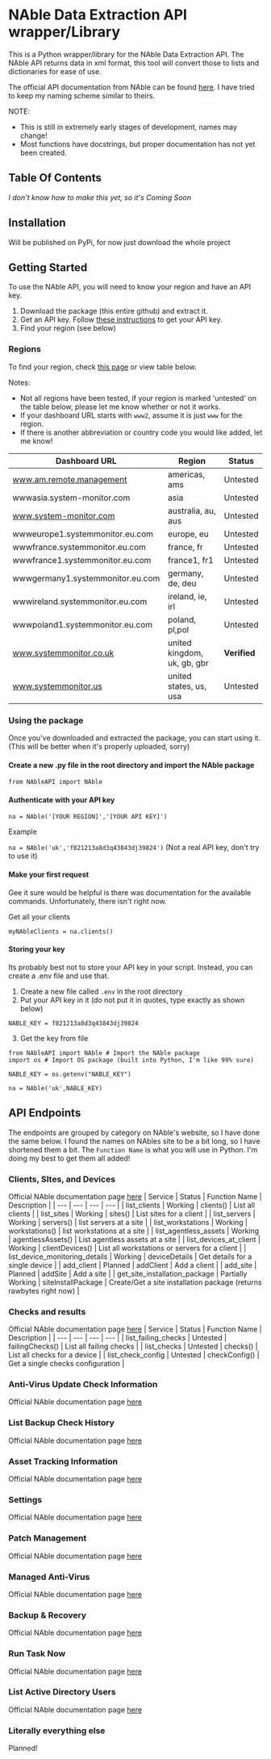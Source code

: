 # NAble Data Extraction API wrapper/Library

This is a Python wrapper/library for the NAble Data Extraction API.  The NAble API returns data in xml format, this tool will convert those to lists and dictionaries for ease of use.

The official API documentation from NAble can be found [here](https://documentation.n-able.com/remote-management/userguide/Content/api_calls.htm). I have tried to keep my naming scheme similar to theirs.

NOTE:  
- This is still in extremely early stages of development, names may change! 
- Most functions have docstrings, but proper documentation has not yet been created.

## Table Of Contents
*I don't know how to make this yet, so it's Coming Soon*


## Installation

Will be published on PyPi, for now just download the whole project


## Getting Started

To use the NAble API, you will need to know your region and have an API key.

1. Download the package (this entire github) and extract it.
2. Get an API key. Follow [these instructions](https://documentation.n-able.com/remote-management/userguide/Content/api_key.htm) to get your API key.
3. Find your region (see below)


### Regions

To find your region, check [this page](https://documentation.n-able.com/remote-management/userguide/Content/determine_url.htm) or view table below. 

Notes: 
- Not all regions have been tested, if your region is marked 'untested' on the table below, please let me know whether or not it works.
- If your dashboard URL starts with `www2`, assume it is just `www` for the region.
- If there is another abbreviation or country code you would like added, let me know!

| Dashboard URL | Region | Status |
| --- | --- | --- |
| www.am.remote.management | americas, ams | Untested |
| wwwasia.system-monitor.com | asia | Untested |
| www.system-monitor.com | australia, au, aus | Untested |
| wwweurope1.systemmonitor.eu.com | europe, eu | Untested |
| wwwfrance.systemmonitor.eu.com | france, fr | Untested |
| wwwfrance1.systemmonitor.eu.com | france1, fr1 | Untested |
| wwwgermany1.systemmonitor.eu.com | germany, de, deu | Untested |
| wwwireland.systemmonitor.eu.com | ireland, ie, irl | Untested |
| wwwpoland1.systemmonitor.eu.com | poland, pl,pol | Untested |
| www.systemmonitor.co.uk | united kingdom, uk, gb, gbr | **Verified** |
| www.systemmonitor.us | united states, us, usa | Untested |

### Using the package

Once you've downloaded and extracted the package, you can start using it. (This will be better when it's properly uploaded, sorry)

#### Create a new .py file in the root directory and import the NAble package
`from NAbleAPI import NAble`

#### Authenticate with your API key
`na = NAble('[YOUR REGION]','[YOUR API KEY]')`

Example

`na = NAble('uk','f821213a8d3q43843dj39824')` (Not a real API key, don't try to use it)


#### Make your first request
Gee it sure would be helpful is there was documentation for the available commands.  Unfortunately, there isn't right now.

Get all your clients

`myNAbleClients = na.clients()`


#### Storing your key
Its probably best not to store your API key in your script. Instead, you can create a .env file and use that.

1. Create a new file called `.env` in the root directory
2. Put your API key in it (do not put it in quotes, type exactly as shown below)
```
NABLE_KEY = f821213a8d3q43843dj39824
```
3. Get the key from file
``` 
from NAbleAPI import NAble # Import the NAble package
import os # Import OS package (built into Python, I'm like 99% sure)

NABLE_KEY = os.getenv("NABLE_KEY")

na = NAble('uk',NABLE_KEY)
```

## API Endpoints
The endpoints are grouped by category on NAble's website, so I have done the same below.
I found the names on NAbles site to be a bit long, so I have shortened them a bit. The `Function Name` is what you will use in Python.
I'm doing my best to get them all added!



### Clients, SItes, and Devices 
Official NAble documentation page [here](https://documentation.n-able.com/remote-management/userguide/Content/devices.htm)
| Service | Status | Function Name | Description |
| --- | --- | --- | --- |
| list_clients | Working | clients() | List all clients |
| list_sites | Working | sites() | List sites for a client |
| list_servers | Working | servers() | list servers at a site |
| list_workstations | Working | workstations() | list workstations at a site |
| list_agentless_assets | Working | agentlessAssets() | List agentless assets at a site |
| list_devices_at_client | Working | clientDevices() | List all workstations or servers for a client |
| list_device_monitoring_details | Working | deviceDetails | Get details for a single device | 
| add_client | Planned | addClient | Add a client |
| add_site | Planned | addSite | Add a site | 
| get_site_installation_package | Partially Working | siteInstallPackage | Create/Get a site installation package (returns rawbytes right now) |

### Checks and results
Official NAble documentation page [here](https://documentation.n-able.com/remote-management/userguide/Content/checks_and_results.htm)
| Service | Status | Function Name | Description |
| --- | --- | --- | --- |
| list_failing_checks | Untested | failingChecks() | List all failing checks |
| list_checks | Untested | checks() |  List all checks for a device |
| list_check_config | Untested | checkConfig() | Get a single checks configuration |

### Anti-Virus Update Check Information
Official NAble documentation page [here](https://documentation.n-able.com/remote-management/userguide/Content/api_av_info.htm)


### List Backup Check History
Official NAble documentation page [here](https://documentation.n-able.com/remote-management/userguide/Content/list_backup_history.htmm)


### Asset Tracking Information
Official NAble documentation page [here](https://documentation.n-able.com/remote-management/userguide/Content/asset_tracking_information.htm)


### Settings
Official NAble documentation page [here](https://documentation.n-able.com/remote-management/userguide/Content/settings.htm)


### Patch Management
Official NAble documentation page [here](https://documentation.n-able.com/remote-management/userguide/Content/patch_management.htm)


### Managed Anti-Virus
Official NAble documentation page [here](https://documentation.n-able.com/remote-management/userguide/Content/managed_antivirus2.htm)


### Backup & Recovery
Official NAble documentation page [here](https://documentation.n-able.com/remote-management/userguide/Content/api_mob_over.htm)


### Run Task Now
Official NAble documentation page [here](https://documentation.n-able.com/remote-management/userguide/Content/run_task_now.htm)


### List Active Directory Users
Official NAble documentation page [here](https://documentation.n-able.com/remote-management/userguide/Content/list_active_directory_users.htm)




### Literally everything else
Planned!
